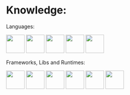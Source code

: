 # Knowledge:

Languages:
<div>
    <img width=50px src="https://cdn.jsdelivr.net/gh/devicons/devicon@latest/icons/python/python-original.svg" />
    <img width=50px src="https://cdn.jsdelivr.net/gh/devicons/devicon@latest/icons/javascript/javascript-original.svg" />
    <img width=50px src="https://cdn.jsdelivr.net/gh/devicons/devicon@latest/icons/typescript/typescript-original.svg" />
    <img width=50px src="https://cdn.jsdelivr.net/gh/devicons/devicon@latest/icons/html5/html5-original.svg" />
    <img width=50px src="https://cdn.jsdelivr.net/gh/devicons/devicon@latest/icons/css3/css3-original.svg" />
</div>

Frameworks, Libs and Runtimes:
<div>
    <img width=50px src="https://cdn.jsdelivr.net/gh/devicons/devicon@latest/icons/nodejs/nodejs-original.svg" />
    <img width=50px src="https://cdn.jsdelivr.net/gh/devicons/devicon@latest/icons/electron/electron-original.svg" />
    <img width=50px src="https://cdn.jsdelivr.net/gh/devicons/devicon@latest/icons/tailwindcss/tailwindcss-original.svg" />
    <img width=50px src="https://cdn.jsdelivr.net/gh/devicons/devicon@latest/icons/django/django-plain.svg" />
    <img width=50px src="https://cdn.jsdelivr.net/gh/devicons/devicon@latest/icons/flask/flask-original.svg" />
    <img width=50px src="https://cdn.jsdelivr.net/gh/devicons/devicon@latest/icons/sqlalchemy/sqlalchemy-original.svg" />
</div>
